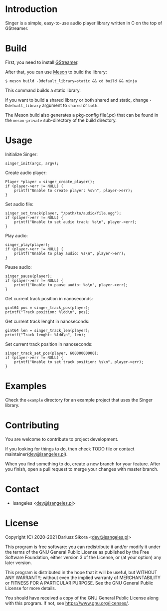 # Introduction
Singer is a simple, easy-to-use audio player library written in C on the top of GStreamer. 
# Build
First, you need to install [GStreamer](https://gstreamer.freedesktop.org).

After that, you can use [Meson](https://mesonbuild.com) to build the library:
```
$ meson build -Ddefault_library=static && cd build && ninja
```
This command builds a static library.

If you want to build a shared library or both shared and static, change `-Ddefualt_library` argument to `shared` or `both`.

The Meson build also generates a pkg-config file(.pc) that can be found in the `meson-private` sub-directory of the build directory.
# Usage
Initialize Singer:
```
singer_init(argc, argv);
```
Create audio player:
```
Player *player = singer_create_player();
if (player->err != NULL) {
	printf("Unable to create player: %s\n", player->err);
}
```
Set audio file:
```
singer_set_track(player, "/path/to/audio/file.ogg");
if (player->err != NULL) {
	printf("Unable to set audio track: %s\n", player->err);
}
```
Play audio:
```
singer_play(player);
if (player->err != NULL) {
	printf("Unable to play audio: %s\n", player->err);
}
```
Pause audio:
```
singer_pause(player);
if (player->err != NULL) {
	printf("Unable to pause audio: %s\n", player->err);
}
```
Get current track position in nanoseconds:
```
gint64 pos = singer_track_pos(player);
printf("Track position: %ldd\n", pos);
```
Get current track lenght in nanoseconds:
```
gint64 len = singer_track_len(player);
printf("Track lenght: %ldd\n", len);
```
Set current track position in nanoseconds:
```
singer_track_set_pos(player, 60000000000);
if (player->err != NULL) {
	printf("Unable to set track position: %s\n", player->err);
}
```
# Examples
Check the `example` directory for an example project that uses the Singer library.
# Contributing
You are welcome to contribute to project development.

If you looking for things to do, then check TODO file or contact maintainer(dev@isangeles.pl).

When you find something to do, create a new branch for your feature. After you finish, open a pull request to merge your changes with master branch.
# Contact
* Isangeles <<dev@isangeles.pl>>
# License
Copyright (C) 2020-2021 Dariusz Sikora <<dev@isangeles.pl>>

This program is free software: you can redistribute it and/or modify
it under the terms of the GNU General Public License as published by
the Free Software Foundation, either version 3 of the License, or
(at your option) any later version.

This program is distributed in the hope that it will be useful,
but WITHOUT ANY WARRANTY; without even the implied warranty of
MERCHANTABILITY or FITNESS FOR A PARTICULAR PURPOSE.  See the
GNU General Public License for more details.

You should have received a copy of the GNU General Public License
along with this program.  If not, see <https://www.gnu.org/licenses/>.
